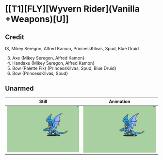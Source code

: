 # [\[T1\]\[FLY\]\[Wyvern Rider\]\(Vanilla +Weapons\)\[U\]]

## Credit

IS, Mikey Seregon, Alfred Kamon, PrincessKilvas, Spud, Blue Druid

3. Axe {Mikey Seregon, Alfred Kamon}
4. Handaxe {Mikey Seregon, Alfred Kamon}
5. Bow (Palette Fix) {PrincessKilvas, Spud, Blue Druid}
5. Bow {PrincessKilvas, Spud}
	
## Unarmed

| Still | Animation |
| :---: | :-------: |
| ![Unarmed still](./Unarmed_000.png) | ![Unarmed animation](./Unarmed.gif) |

